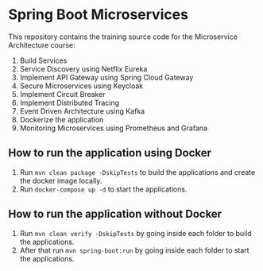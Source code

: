 # Spring Boot Microservices
This repository contains the training source code for the Microservice Architecture course:
1. Build Services
2. Service Discovery using Netflix Eureka
2. Implement API Gateway using Spring Cloud Gateway
3. Secure Microservices using Keycloak
4. Implement Circuit Breaker
5. Implement Distributed Tracing
6. Event Driven Architecture using Kafka
7. Dockerize the application
8. Monitoring Microservices using Prometheus and Grafana

## How to run the application using Docker

1. Run `mvn clean package -DskipTests` to build the applications and create the docker image locally.
2. Run `docker-compose up -d` to start the applications.

## How to run the application without Docker

1. Run `mvn clean verify -DskipTests` by going inside each folder to build the applications.
2. After that run `mvn spring-boot:run` by going inside each folder to start the applications.


